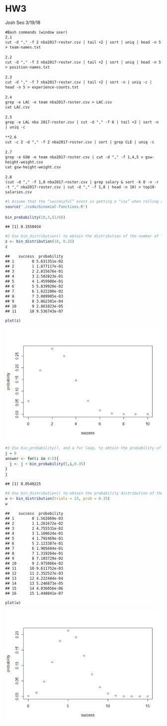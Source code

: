 HW3
================
Josh Seo
3/19/18

    #Bash commands (window user)
    2.1
    cut -d "," -f 2 nba2017-roster.csv | tail +2 | sort | uniq | head -n 5 > team-names.txt

    2.2
    cut -d "," -f 3 nba2017-roster.csv | tail +2 | sort | uniq | head -n 5 > position-names.txt

    2.3
    cut -d "," -f 7 nba2017-roster.csv | tail +2 | sort -n | uniq -c | head -n 5 > experience-counts.txt

    2.4
    grep -e LAC -e team nba2017-roster.csv > LAC.csv
    cat LAC.csv

    2.5
    grep -e LAL nba 2017-roster.csv | cut -d "," -f 6 | tail +2 | sort -n | uniq -c

    **2.6
    cut -c 2 -d "," -f 2 nba2017-roster.csv | sort | grep CLE | uniq -c

    2.7
    grep -e GSW -e team nba2017-roster.csv | cut -d "," -f 1,4,5 > gsw-height-weight.csv
    cat gsw-height-weight.csv

    2.8
    (cut -d "," -f 1,8 nba2017-roster.csv | grep salary & sort -k 8 -n -r -t "," nba2017-roster.csv | cut -d "," -f 1,8 | head -n 10) > top10-salaries.csv

``` r
#1 Assume that the “successful” event is getting a “six” when rolling a die. Consider rolling a fair die 10 times. Use bin_probability() to find the probability of getting exactly 3 sixes.
source('./code/binomial-functions.R')

bin_probability(10,3,(1/6))
```

    ## [1] 0.1550454

``` r
#2 Use bin_distribution() to obtain the distribution of the number of “sixes” when rolling a loaded die 10 times, in which the number “six” has probability of 0.25. Make a plot of this distribution.
z <- bin_distribution(10, 0.25)
z
```

    ##    success  probability
    ## 1        0 5.631351e-02
    ## 2        1 1.877117e-01
    ## 3        2 2.815676e-01
    ## 4        3 2.502823e-01
    ## 5        4 1.459980e-01
    ## 6        5 5.839920e-02
    ## 7        6 1.622200e-02
    ## 8        7 3.089905e-03
    ## 9        8 3.862381e-04
    ## 10       9 2.861023e-05
    ## 11      10 9.536743e-07

``` r
plot(z)
```

![](images/part%203-1.png)

``` r
#3 Use bin_probability(), and a for loop, to obtain the probability of getting more than 3 heads in 5 tosses with a biased coin of 35% chance of heads.
j = 0
answer <- for(i in 4:5){
  j <- j + bin_probability(5,i,0.35)
}
j
```

    ## [1] 0.0540225

``` r
#4 Use bin_distribution() to obtain the probability distribution of the number of heads when tossing a loaded coin 15 times, with 35% chance of heads. Make a plot of this distribution.
w <- bin_distribution(trials = 15, prob = 0.35)
w
```

    ##    success  probability
    ## 1        0 1.562069e-03
    ## 2        1 1.261672e-02
    ## 3        2 4.755531e-02
    ## 4        3 1.109624e-01
    ## 5        4 1.792469e-01
    ## 6        5 2.123387e-01
    ## 7        6 1.905604e-01
    ## 8        7 1.319264e-01
    ## 9        8 7.103729e-02
    ## 10       9 2.975066e-02
    ## 11      10 9.611752e-03
    ## 12      11 2.352527e-03
    ## 13      12 4.222484e-04
    ## 14      13 5.246873e-05
    ## 15      14 4.036056e-06
    ## 16      15 1.448841e-07

``` r
plot(w)
```

![](images/part%203-2.png)
